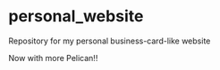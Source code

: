 personal_website
================

Repository for my personal business-card-like website

Now with more Pelican!!
